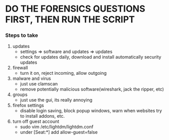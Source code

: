 # DO THE FORENSICS QUESTIONS FIRST, THEN RUN THE SCRIPT
### Steps to take
1. updates
    * settings => software and updates => updates
    * check for updates daily, download and install automatically security updates
2. firewall
    * turn it on, reject incoming, allow outgoing
3. malware and virus
    * just use clamscan
    * remove potentially malicious software(wireshark, jack the ripper, etc)
4. groups
    * just use the gui, its really annoying
5. firefox settings
    * disable login saving, block popup windows, warn when websites try to install addons, etc.
6. turn off guest account
    * sudo vim /etc/lightdm/lightdm.conf
    * under [Seat:*] add allow-guest=false
